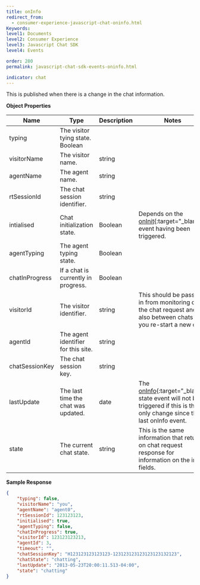 ```yaml
---
title: onInfo
redirect_from:
  - consumer-experience-javascript-chat-oninfo.html
Keywords:
level1: Documents
level2: Consumer Experience
level3: Javascript Chat SDK
level4: Events

order: 280
permalink: javascript-chat-sdk-events-oninfo.html

indicator: chat
---
```


This is published when there is a change in the chat information.

**Object Properties**

| Name           | Type                                | Description | Notes                                                                                                                                                   |
|----------------|-------------------------------------|-------------|---------------------------------------------------------------------------------------------------------------------------------------------------------|
| typing         | The visitor tying state. Boolean    |             |                                                                                                                                                         |
| visitorName    | The visitor name.                   | string      |                                                                                                                                                         |
| agentName      | The agent name.                     | string      |                                                                                                                                                         |
| rtSessionId    | The chat session identifier.        | string      |                                                                                                                                                         |
| intialised     | Chat initialization state.          | Boolean     | Depends on the [onInit](consumer-experience-javascript-chat-oninit.html){:target="_blank"} event having been triggered.                                                   |
| agentTyping    | The agent typing state.             | Boolean     |                                                                                                                                                         |
| chatInProgress | If a chat is currently in progress. | Boolean     |                                                                                                                                                         |
| visitorId      | The visitor identifier.             | string      | This should be passed in from monitoring on the chat request and also between chats if you re-start a new chat.                                         |
| agentId        | The agent identifier for this site. | string      |                                                                                                                                                         |
| chatSessionKey | The chat session key.               | string      |                                                                                                                                                         |
| lastUpdate     | The last time the chat was updated. | date        | The [onInfo](consumer-experience-javascript-chat-oninfo.html){:target="_blank"} state event will not be triggered if this is the only change since the last onInfo event. |
| state          | The current chat state.             | string      | This is the same information that returns on chat request response for information on the info fields.                                                  |

**Sample Response**

```json
{
    "typing": false,
    "visitorName": "you",
    "agentName": "agent0",
    "rtSessionId": 123123123,
    "initialised": true,
    "agentTyping": false,
    "chatInProgress": true,
    "visitorId": 123123123213,
    "agentId": 3,
    "timeout": "",
    "chatSessionKey": "H123123123123123-123123123123123123132123",
    "chatState": "chatting",
    "lastUpdate": "2013-05-23T20:00:11.513-04:00",
    "state": "chatting"
}
```                     